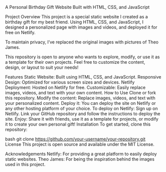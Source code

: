A Personal Birthday Gift Website
Built with HTML, CSS, and JavaScript

Project Overview
This project is a special static website I created as a birthday gift for my best friend. Using HTML, CSS, and JavaScript, I designed a personalized page with images and videos, and deployed it for free on Netlify.

To maintain privacy, I’ve replaced the original images with pictures of Theo James.

This repository is open to anyone who wants to explore, modify, or use it as a template for their own projects. Feel free to customize the content, design, or layout to suit your needs!

Features
Static Website: Built using HTML, CSS, and JavaScript.
Responsive Design: Optimized for various screen sizes and devices.
Netlify Deployment: Hosted on Netlify for free.
Customizable: Easily replace images, videos, and text with your own content.
How to Use
Clone or fork this repository.
Modify the content:
Replace images, videos, and text with your personalized content.
Deploy it:
You can deploy the site on Netlify or any other hosting platform of your choice.
To deploy on Netlify:
Sign up on Netlify.
Link your GitHub repository and follow the instructions to deploy the site.
Enjoy:
Share it with friends, use it as a template for projects, or modify it to create your own personal gift!
Installation
To get started, clone this repository:

bash
git clone https://github.com/your-username/your-repository.git
License
This project is open source and available under the MIT License.

Acknowledgements
Netlify: For providing a great platform to easily deploy static websites.
Theo James: For being the inspiration behind the images used in this project.
